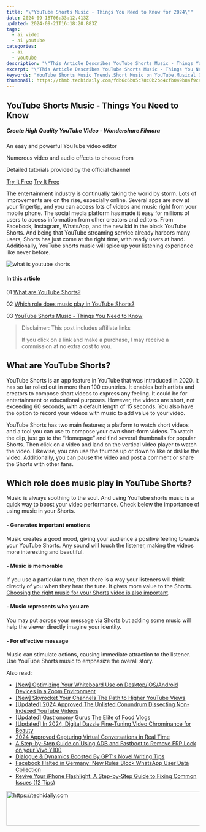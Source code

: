 ```yaml
---
title: "\"YouTube Shorts Music - Things You Need to Know for 2024\""
date: 2024-09-18T06:33:12.413Z
updated: 2024-09-21T16:18:20.883Z
tags:
  - ai video
  - ai youtube
categories:
  - ai
  - youtube
description: "\"This Article Describes YouTube Shorts Music - Things You Need to Know for 2024\""
excerpt: "\"This Article Describes YouTube Shorts Music - Things You Need to Know for 2024\""
keywords: "YouTube Shorts Music Trends,Short Music on YouTube,Musical Genres in Shorts,Popular Shorts Songs,Creating Shorts Music,Music Video Shorts,Learn Music Shorts"
thumbnail: https://thmb.techidaily.com/fdb6c6b05c78c0b2bd4cfb049b84f9ca3dab160f0d2036dc5a1ad2aa416dd2a4.png
---
```


## YouTube Shorts Music - Things You Need to Know

##### Create High Quality YouTube Video - Wondershare Filmora

An easy and powerful YouTube video editor

Numerous video and audio effects to choose from

Detailed tutorials provided by the official channel

[Try It Free](https://tools.techidaily.com/wondershare/filmora/download/) [Try It Free](https://tools.techidaily.com/wondershare/filmora/download/)

The entertainment industry is continually taking the world by storm. Lots of improvements are on the rise, especially online. Several apps are now at your fingertip, and you can access lots of videos and music right from your mobile phone. The social media platform has made it easy for millions of users to access information from other creators and editors. From Facebook, Instagram, WhatsApp, and the new kid in the block YouTube Shorts. And being that YouTube streaming service already harbors many users, Shorts has just come at the right time, with ready users at hand. Additionally, YouTube shorts music will spice up your listening experience like never before.

![what is youtube shorts](https://images.wondershare.com/filmora/article-images/2021/youtube-shorts.png)

#### In this article

01 [What are YouTube Shorts?](#part1)

02 [Which role does music play in YouTube Shorts?](#part2)

03 [YouTube Shorts Music - Things You Need to Know](#part3)

>  Disclaimer: This post includes affiliate links
>
>  If you click on a link and make a purchase, I may receive a commission at no extra cost to you.
>

## What are YouTube Shorts?

YouTube Shorts is an app feature in YouTube that was introduced in 2020\. It has so far rolled out in more than 100 countries. It enables both artists and creators to compose short videos to express any feeling. It could be for entertainment or educational purposes. However, the videos are short, not exceeding 60 seconds, with a default length of 15 seconds. You also have the option to record your videos with music to add value to your video.

YouTube Shorts has two main features; a platform to watch short videos and a tool you can use to compose your own short-form videos. To watch the clip, just go to the “Homepage” and find several thumbnails for popular Shorts. Then click on a video and land on the vertical video player to watch the video. Likewise, you can use the thumbs up or down to like or dislike the video. Additionally, you can pause the video and post a comment or share the Shorts with other fans.

## Which role does music play in YouTube Shorts?

Music is always soothing to the soul. And using YouTube shorts music is a quick way to boost your video performance. Check below the importance of using music in your Shorts.

#### \- Generates important emotions

Music creates a good mood, giving your audience a positive feeling towards your YouTube Shorts. Any sound will touch the listener, making the videos more interesting and beautiful.

#### \- Music is memorable

If you use a particular tune, then there is a way your listeners will think directly of you when they hear the tune. It gives more value to the Shorts. [Choosing the right music for your Shorts video is also important](https://tools.techidaily.com/wondershare/filmora/download/).

#### \- Music represents who you are

You may put across your message via Shorts but adding some music will help the viewer directly imagine your identity.

#### \- For effective message

Music can stimulate actions, causing immediate attraction to the listener. Use YouTube Shorts music to emphasize the overall story.

<ins class="adsbygoogle"
     style="display:block"
     data-ad-format="autorelaxed"
     data-ad-client="ca-pub-7571918770474297"
     data-ad-slot="1223367746"></ins>

<ins class="adsbygoogle"
     style="display:block"
     data-ad-client="ca-pub-7571918770474297"
     data-ad-slot="8358498916"
     data-ad-format="auto"
     data-full-width-responsive="true"></ins>

<span class="atpl-alsoreadstyle">Also read:</span>
<div><ul>
<li><a href="https://screen-recording.techidaily.com/new-optimizing-your-whiteboard-use-on-desktopiosandroid-devices-in-a-zoom-environment/"><u>[New] Optimizing Your Whiteboard Use on Desktop/iOS/Android Devices in a Zoom Environment</u></a></li>
<li><a href="https://youtube-data.techidaily.com/kyrocket-your-channels-the-path-to-higher-youtube-views/"><u>[New] Skyrocket Your Channels The Path to Higher YouTube Views</u></a></li>
<li><a href="https://youtube-data.techidaily.com/ed-2024-approved-the-unlisted-conundrum-dissecting-non-indexed-youtube-videos/"><u>[Updated] 2024 Approved The Unlisted Conundrum Dissecting Non-Indexed YouTube Videos</u></a></li>
<li><a href="https://facebook-record-videos.techidaily.com/updated-gastronomy-gurus-the-elite-of-food-vlogs/"><u>[Updated] Gastronomy Gurus The Elite of Food Vlogs</u></a></li>
<li><a href="https://youtube-data.techidaily.com/ed-in-2024-digital-dazzle-fine-tuning-video-chrominance-for-beauty/"><u>[Updated] In 2024, Digital Dazzle Fine-Tuning Video Chrominance for Beauty</u></a></li>
<li><a href="https://facebook-video-content.techidaily.com/2024-approved-capturing-virtual-conversations-in-real-time/"><u>2024 Approved Capturing Virtual Conversations in Real Time</u></a></li>
<li><a href="https://bypass-frp.techidaily.com/a-step-by-step-guide-on-using-adb-and-fastboot-to-remove-frp-lock-on-your-vivo-y100-by-drfone-android/"><u>A Step-by-Step Guide on Using ADB and Fastboot to Remove FRP Lock on your Vivo Y100</u></a></li>
<li><a href="https://tech-revival.techidaily.com/dialogue-and-dynamics-boosted-by-gpts-novel-writing-tips/"><u>Dialogue & Dynamics Boosted By GPT's Novel Writing Tips</u></a></li>
<li><a href="https://facebook.techidaily.com/facebook-halted-in-germany-new-rules-block-whatsapp-user-data-collection/"><u>Facebook Halted in Germany: New Rules Block WhatsApp User Data Collection</u></a></li>
<li><a href="https://fox-that.techidaily.com/revive-your-iphone-flashlight-a-step-by-step-guide-to-fixing-common-issues-12-tips/"><u>Revive Your iPhone Flashlight: A Step-by-Step Guide to Fixing Common Issues (12 Tips)</u></a></li>
</ul></div>

<!-- affiliate ads begin -->
<a href="https://aligracehair.sjv.io/c/5597632/1896510/19272" target="_top" id="1896510">
  <img src="//a.impactradius-go.com/display-ad/19272-1896510" border="0" alt="https://techidaily.com" width="728" height="90"/>
</a>
<img height="0" width="0" src="https://aligracehair.sjv.io/i/5597632/1896510/19272" style="position:absolute;visibility:hidden;" border="0" />
<!-- affiliate ads end -->

